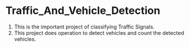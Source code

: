 # Traffic_And_Vehicle_Detection
1. This is the important project of classifying Traffic Signals.
2. This project does operation to detect vehicles and count the detected vehicles.
